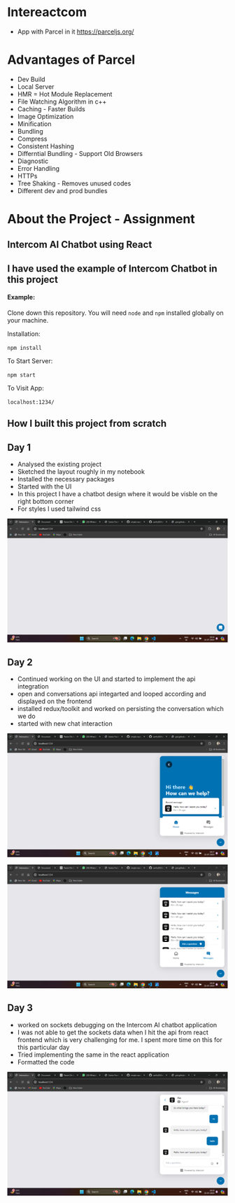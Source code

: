 # Intereactcom

- App with Parcel in it https://parceljs.org/

# Advantages of Parcel

- Dev Build
- Local Server
- HMR = Hot Module Replacement
- File Watching Algorithm in c++
- Caching - Faster Builds
- Image Optimization
- Minification
- Bundling
- Compress
- Consistent Hashing
- Differntial Bundling - Support Old Browsers
- Diagnostic
- Error Handling
- HTTPs
- Tree Shaking - Removes unused codes
- Different dev and prod bundles

# About the Project - Assignment

## Intercom AI Chatbot using React

## I have used the example of Intercom Chatbot in this project

#### Example:

Clone down this repository. You will need `node` and `npm` installed globally on your machine.

Installation:

`npm install`

To Start Server:

`npm start`

To Visit App:

`localhost:1234/`

## How I built this project from scratch

## Day 1

- Analysed the existing project
- Sketched the layout roughly in my notebook
- Installed the necessary packages
- Started with the UI
- In this project I have a chatbot design where it would be visble on the right bottom corner
- For styles I used tailwind css

![alt text](<Screenshot (3)-1.png>)

## Day 2

- Continued working on the UI and started to implement the api integration
- open and conversations api integarted and looped according and displayed on the frontend
- installed redux/toolkit and worked on persisting the conversation which we do
- started with new chat interaction

![alt text](<Screenshot (4).png>)

![alt text](<Screenshot (5).png>)

## Day 3

- worked on sockets debugging on the Intercom AI chatbot application
- I was not able to get the sockets data when I hit the api from react frontend which is very challenging for me. I spent more time on this for this particular day
- Tried implementing the same in the react application
- Formatted the code

![alt text](<Screenshot (6).png>)
